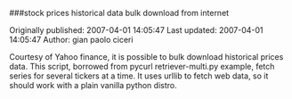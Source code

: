 ###stock prices historical data bulk download from internet

Originally published: 2007-04-01 14:05:47
Last updated: 2007-04-01 14:05:47
Author: gian paolo ciceri

Courtesy of Yahoo finance, it is possible to bulk download historical prices data. This script, borrowed from pycurl retriever-multi.py example, fetch series for several tickers at a time. It uses urllib to fetch web data, so it should work with a plain vanilla python distro.